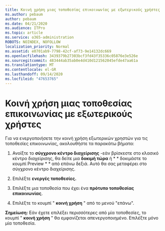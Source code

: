 ```yaml
---
title: Κοινή χρήση μιας τοποθεσίας επικοινωνίας με εξωτερικούς χρήστες
ms.author: pebaum
author: pebaum
ms.date: 04/21/2020
ms.audience: ITPro
ms.topic: article
ms.service: o365-administration
ROBOTS: NOINDEX, NOFOLLOW
localization_priority: Normal
ms.assetid: e0701ab9-7798-42cf-af73-9e14132dc669
ms.openlocfilehash: 3439379b27303bcf3fd43f35336c05876e3e526e
ms.sourcegitcommit: 483444ab35ab0e4d410d121562045efde47aa61a
ms.translationtype: MT
ms.contentlocale: el-GR
ms.lasthandoff: 09/14/2020
ms.locfileid: "47653765"
---
```

# <a name="share-a-communication-site-with-external-users"></a>Κοινή χρήση μιας τοποθεσίας επικοινωνίας με εξωτερικούς χρήστες

Για να ενεργοποιήσετε την κοινή χρήση εξωτερικών χρηστών για τις τοποθεσίες επικοινωνίας, ακολουθήστε τα παρακάτω βήματα: 
  
1. Ανοίξτε το **σύγχρονο κέντρο διαχείρισης** -εάν βρίσκεστε στο κλασικό κέντρο διαχείρισης, θα δείτε μια **δοκιμή τώρα** ή * * δοκιμάστε το κουμπί Preview * * από επάνω δεξιά. Αυτό θα σας μεταφέρει στο σύγχρονο κέντρο διαχείρισης. 
  
2. Επιλέξτε **ενεργές τοποθεσίες.**
  
3. Επιλέξτε μια τοποθεσία που έχει ένα **πρότυπο τοποθεσίας επικοινωνίας**. 
  
4. Επιλέξτε το κουμπί " **κοινή χρήση** " από το μενού "επάνω". 
  
 **Σημείωση:** Εάν έχετε επιλέξει περισσότερες από μία τοποθεσίες, το κουμπί " **κοινή χρήση** " θα εμφανίζεται απενεργοποιημένο. Επιλέξτε μόνο μία τοποθεσία. 
  

